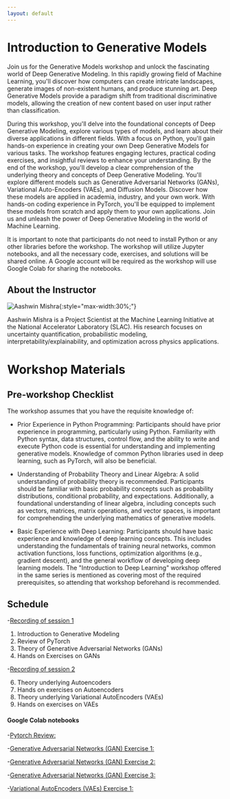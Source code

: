 ```yaml
---
layout: default
---
```


# Introduction to Generative Models

Join us for the Generative Models workshop and unlock the fascinating world of Deep Generative Modeling. In this rapidly growing field of Machine Learning, you'll discover how computers can create intricate landscapes, generate images of non-existent humans, and produce stunning art. Deep Generative Models provide a paradigm shift from traditional discriminative models, allowing the creation of new content based on user input rather than classification.

During this workshop, you'll delve into the foundational concepts of Deep Generative Modeling, explore various types of models, and learn about their diverse applications in different fields. With a focus on Python, you'll gain hands-on experience in creating your own Deep Generative Models for various tasks. The workshop features engaging lectures, practical coding exercises, and insightful reviews to enhance your understanding. By the end of the workshop, you'll develop a clear comprehension of the underlying theory and concepts of Deep Generative Modeling. You'll explore different models such as Generative Adversarial Networks (GANs), Variational Auto-Encoders (VAEs), and Diffusion Models. Discover how these models are applied in academia, industry, and your own work. With hands-on coding experience in PyTorch, you'll be equipped to implement these models from scratch and apply them to your own applications. Join us and unleash the power of Deep Generative Modeling in the world of Machine Learning.

It is important to note that participants do not need to install Python or any other libraries before the workshop. The workshop will utilize Jupyter notebooks, and all the necessary code, exercises, and solutions will be shared online. A Google account will be required as the workshop will use Google Colab for sharing the notebooks.


## About the Instructor

![Aashwin Mishra](/assets/img/aashwin.png){:style="max-width:30%;"}

Aashwin Mishra is a Project Scientist at the Machine Learning Initiative at the National Accelerator Laboratory (SLAC). His research focuses on uncertainty quantification, probabilistic modeling, interpretability/explainability, and optimization across physics applications.

# Workshop Materials

## Pre-workshop Checklist

The workshop assumes that you have the requisite knowledge of: 

- Prior Experience in Python Programming: Participants should have prior experience in programming, particularly using Python. Familiarity with Python syntax, data structures, control flow, and the ability to write and execute Python code is essential for understanding and implementing generative models. Knowledge of common Python libraries used in deep learning, such as PyTorch, will also be beneficial.

- Understanding of Probability Theory and Linear Algebra: A solid understanding of probability theory is recommended. Participants should be familiar with basic probability concepts such as probability distributions, conditional probability, and expectations. Additionally, a foundational understanding of linear algebra, including concepts such as vectors, matrices, matrix operations, and vector spaces, is important for comprehending the underlying mathematics of generative models.

- Basic Experience with Deep Learning: Participants should have basic experience and knowledge of deep learning concepts. This includes understanding the fundamentals of training neural networks, common activation functions, loss functions, optimization algorithms (e.g., gradient descent), and the general workflow of developing deep learning models. The "Introduction to Deep Learning" workshop offered in the same series is mentioned as covering most of the required prerequisites, so attending that workshop beforehand is recommended.

## Schedule


-[Recording of session 1](https://stanford.zoom.us/rec/share/X5spMO1jdgJYBAQ0il18Ef9C8e-3hcho_wLlH0efhPakM_3o1d5q3ISPYiZ0tNs3.t6YJgkjHCXfuQ1fB?startTime=1691609900000&pwd=bMwHOVOOXz5wC5l6mvQlkcBCn_l71YWs)


1. Introduction to Generative Modeling
2. Review of PyTorch
3. Theory of Generative Adversarial Networks (GANs)
4. Hands on Exercises on GANs

-[Recording of session 2](https://stanford.zoom.us/rec/share/Ws657imRsMiYiA2aYWeVt-JzwAZu6TIspCJ4Z5EA6lBQ7IDwDLa2FPtvtMU36M6J.5ZV2AIA_5bavLv-a?pwd=khjOAFxrLKVOatJmuZP_cBidB2G_ASdD)

6. Theory underlying Autoencoders
7. Hands on exercises on Autoencoders
8. Theory underlying Variational AutoEncoders (VAEs)
9. Hands on exercises on VAEs 


#### Google Colab notebooks

-[Pytorch Review:](https://colab.research.google.com/drive/1Ug0STBPfwc0Q7YSBasliIJCC38y9pOVm?usp=sharing)

-[Generative Adversarial Networks (GAN) Exercise 1:](https://colab.research.google.com/drive/1cGtOR7EkISxIGKmSGlEpB27QOhgruUsf?usp=sharing)

-[Generative Adversarial Networks (GAN) Exercise 2:](https://colab.research.google.com/drive/1kEAXtWU1sHapxILLRN0djEVG8KkE4cH2?usp=sharing)

-[Generative Adversarial Networks (GAN) Exercise 3:](https://colab.research.google.com/drive/14qnqrJbRY1GhXJv8pCvkgtrUYZKr2z0r?usp=sharing)

-[Variational AutoEncoders (VAEs) Exercise 1:](https://colab.research.google.com/drive/14YOiFqcOT_lKnrcOUHiPhryW-OktUxCq?usp=sharing)
